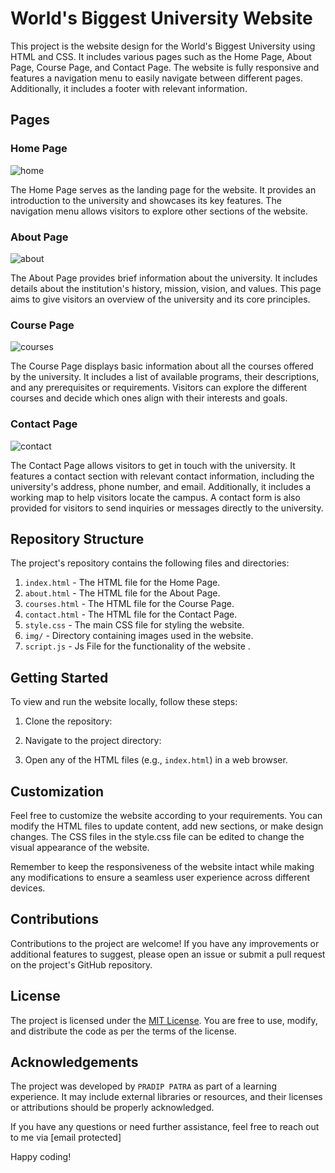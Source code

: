 # World's Biggest University Website

This project is the website design for the World's Biggest University using HTML and CSS. It includes various pages such as the Home Page, About Page, Course Page, and Contact Page. The website is fully responsive and features a navigation menu to easily navigate between different pages. Additionally, it includes a footer with relevant information.

## Pages

### Home Page
![home](https://github.com/pradip224/HTML-CSS-Mini-Project-University---HTML-CSS-Project-Bootstrap---Post-Class---ay812w043726/assets/122960934/9fa6e5b9-5d51-490a-9e91-ce2fd121d3b0)

The Home Page serves as the landing page for the website. It provides an introduction to the university and showcases its key features. The navigation menu allows visitors to explore other sections of the website.

### About Page
![about](https://github.com/pradip224/HTML-CSS-Mini-Project-University---HTML-CSS-Project-Bootstrap---Post-Class---ay812w043726/assets/122960934/624b068e-e740-4f6d-af52-e9db971b9d8c)

The About Page provides brief information about the university. It includes details about the institution's history, mission, vision, and values. This page aims to give visitors an overview of the university and its core principles.

### Course Page
![courses](https://github.com/pradip224/HTML-CSS-Mini-Project-University---HTML-CSS-Project-Bootstrap---Post-Class---ay812w043726/assets/122960934/b6303428-98b4-4c5c-ad52-8ec17dec08d2)

The Course Page displays basic information about all the courses offered by the university. It includes a list of available programs, their descriptions, and any prerequisites or requirements. Visitors can explore the different courses and decide which ones align with their interests and goals.

### Contact Page
![contact](https://github.com/pradip224/HTML-CSS-Mini-Project-University---HTML-CSS-Project-Bootstrap---Post-Class---ay812w043726/assets/122960934/348fadd4-b24b-4e95-a9c6-fcaedc65bf91)

The Contact Page allows visitors to get in touch with the university. It features a contact section with relevant contact information, including the university's address, phone number, and email. Additionally, it includes a working map to help visitors locate the campus. A contact form is also provided for visitors to send inquiries or messages directly to the university.

## Repository Structure

The project's repository contains the following files and directories:

1. `index.html` - The HTML file for the Home Page.
2. `about.html` - The HTML file for the About Page.
3. `courses.html` - The HTML file for the Course Page.
4. `contact.html` - The HTML file for the Contact Page.
5. `style.css` - The main CSS file for styling the website.
6. `img/` - Directory containing images used in the website.
7. `script.js` - Js File for the functionality of the website .

## Getting Started

To view and run the website locally, follow these steps:

1. Clone the repository: 

2. Navigate to the project directory:

3. Open any of the HTML files (e.g., `index.html`) in a web browser.

## Customization

Feel free to customize the website according to your requirements. You can modify the HTML files to update content, add new sections, or make design changes. The CSS files in the style.css file can be edited to change the visual appearance of the website.

Remember to keep the responsiveness of the website intact while making any modifications to ensure a seamless user experience across different devices.

## Contributions

Contributions to the project are welcome! If you have any improvements or additional features to suggest, please open an issue or submit a pull request on the project's GitHub repository.

## License

The project is licensed under the [MIT License](https://opensource.org/licenses/MIT). You are free to use, modify, and distribute the code as per the terms of the license.

## Acknowledgements

The project was developed by `PRADIP PATRA` as part of a learning experience. It may include external libraries or resources, and their licenses or attributions should be properly acknowledged.

If you have any questions or need further assistance, feel free to reach out to me via [email protected]

Happy coding!
